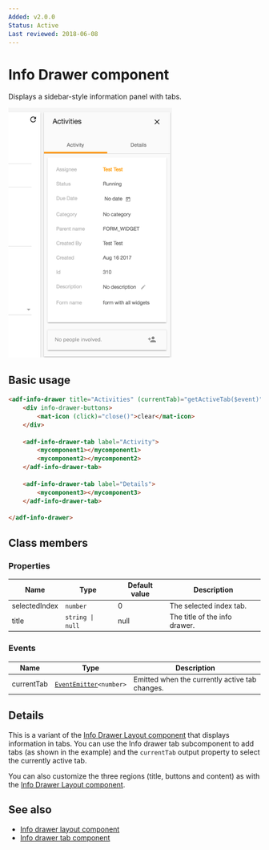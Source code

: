 ```yaml
---
Added: v2.0.0
Status: Active
Last reviewed: 2018-06-08
---
```


# Info Drawer component

Displays a sidebar-style information panel with tabs.

![Info drawer screenshot](../docassets/images/activities-infodrawer.png)

## Basic usage

```html
<adf-info-drawer title="Activities" (currentTab)="getActiveTab($event)">
    <div info-drawer-buttons>
        <mat-icon (click)="close()">clear</mat-icon>
    </div>

    <adf-info-drawer-tab label="Activity">
        <mycomponent1></mycomponent1>
        <mycomponent2></mycomponent2>
    </adf-info-drawer-tab>

    <adf-info-drawer-tab label="Details">
        <mycomponent3></mycomponent3>
    </adf-info-drawer-tab>

</adf-info-drawer>
```

## Class members

### Properties

| Name | Type | Default value | Description |
| -- | -- | -- | -- |
| selectedIndex | `number` | 0 | The selected index tab. |
| title | `string \| null` |  null | The title of the info drawer. |

### Events

| Name | Type | Description |
| -- | -- | -- |
| currentTab | [`EventEmitter`](https://angular.io/api/core/EventEmitter)`<number>` | Emitted when the currently active tab changes. |

## Details

This is a variant of the [Info Drawer Layout component](info-drawer-layout.component.md) that displays information in tabs. You can use the Info drawer tab subcomponent to add tabs (as shown in the example) and the `currentTab` output property to select the currently active tab.

You can also customize the three regions (title, buttons and content) as with the [Info Drawer Layout component](../core/info-drawer-layout.component.md).

## See also

-   [Info drawer layout component](info-drawer-layout.component.md)
-   [Info drawer tab component](info-drawer-tab.component.md)
